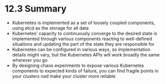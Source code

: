 # 12.3 Summary
* Kubernetes is implemented as a set of loosely coupled components, using etcd as the storage for all data
* Kubernetes’ capacity to continuously converge to the desired state is implemented through various components reacting to well-defined situations and updating the part of the state they are responsible for
* Kubernetes can be configured in various ways, so implementation details might vary, but the Kubernetes APIs will work broadly the same wherever you go
* By designing chaos experiments to expose various Kubernetes components to expected kinds of failure, you can find fragile points in your clusters nad make your cluster more reliable